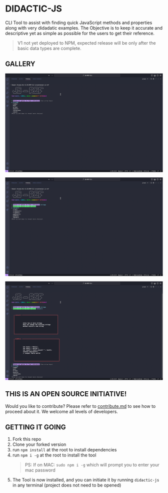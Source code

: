 # DIDACTIC-JS

CLI Tool to assist with finding quick JavaScript methods and properties along with very didadatic examples. The Objective is to keep it accurate and descriptive yet as simple as possible for the users to get their reference.

> V1 not yet deployed to NPM, expected release will be only after the basic data types are complete.

## GALLERY

![Photo of program](./assets/one.png)

![Photo of program](./assets/two.png)

![Photo of program](./assets/three.png)

## THIS IS AN OPEN SOURCE INITIATIVE!

Would you like to contribute? Please refer to [contribute.md](CONTRIBUTE.md) to see how to proceed about it. We welcome all levels of developers.

## GETTING IT GOING

1. Fork this repo
2. Clone your forked version
3. run `npm install` at the root to install dependencies
4. run `npm i -g` at the root to install the tool
   > PS: If on MAC: `sudo npm i -g` which will prompt you to enter your mac password
5. The Tool is now installed, and you can initiate it by running `didactic-js` in any terminal (project does not need to be opened)
